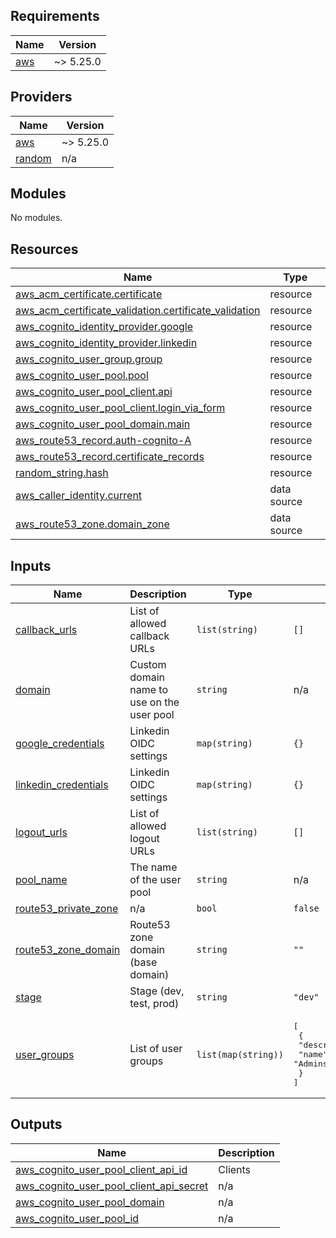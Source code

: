 ## Requirements

| Name | Version |
|------|---------|
| <a name="requirement_aws"></a> [aws](#requirement\_aws) | ~> 5.25.0 |

## Providers

| Name | Version |
|------|---------|
| <a name="provider_aws"></a> [aws](#provider\_aws) | ~> 5.25.0 |
| <a name="provider_random"></a> [random](#provider\_random) | n/a |

## Modules

No modules.

## Resources

| Name | Type |
|------|------|
| [aws_acm_certificate.certificate](https://registry.terraform.io/providers/hashicorp/aws/latest/docs/resources/acm_certificate) | resource |
| [aws_acm_certificate_validation.certificate_validation](https://registry.terraform.io/providers/hashicorp/aws/latest/docs/resources/acm_certificate_validation) | resource |
| [aws_cognito_identity_provider.google](https://registry.terraform.io/providers/hashicorp/aws/latest/docs/resources/cognito_identity_provider) | resource |
| [aws_cognito_identity_provider.linkedin](https://registry.terraform.io/providers/hashicorp/aws/latest/docs/resources/cognito_identity_provider) | resource |
| [aws_cognito_user_group.group](https://registry.terraform.io/providers/hashicorp/aws/latest/docs/resources/cognito_user_group) | resource |
| [aws_cognito_user_pool.pool](https://registry.terraform.io/providers/hashicorp/aws/latest/docs/resources/cognito_user_pool) | resource |
| [aws_cognito_user_pool_client.api](https://registry.terraform.io/providers/hashicorp/aws/latest/docs/resources/cognito_user_pool_client) | resource |
| [aws_cognito_user_pool_client.login_via_form](https://registry.terraform.io/providers/hashicorp/aws/latest/docs/resources/cognito_user_pool_client) | resource |
| [aws_cognito_user_pool_domain.main](https://registry.terraform.io/providers/hashicorp/aws/latest/docs/resources/cognito_user_pool_domain) | resource |
| [aws_route53_record.auth-cognito-A](https://registry.terraform.io/providers/hashicorp/aws/latest/docs/resources/route53_record) | resource |
| [aws_route53_record.certificate_records](https://registry.terraform.io/providers/hashicorp/aws/latest/docs/resources/route53_record) | resource |
| [random_string.hash](https://registry.terraform.io/providers/hashicorp/random/latest/docs/resources/string) | resource |
| [aws_caller_identity.current](https://registry.terraform.io/providers/hashicorp/aws/latest/docs/data-sources/caller_identity) | data source |
| [aws_route53_zone.domain_zone](https://registry.terraform.io/providers/hashicorp/aws/latest/docs/data-sources/route53_zone) | data source |

## Inputs

| Name | Description | Type | Default | Required |
|------|-------------|------|---------|:--------:|
| <a name="input_callback_urls"></a> [callback\_urls](#input\_callback\_urls) | List of allowed callback URLs | `list(string)` | `[]` | no |
| <a name="input_domain"></a> [domain](#input\_domain) | Custom domain name to use on the user pool | `string` | n/a | yes |
| <a name="input_google_credentials"></a> [google\_credentials](#input\_google\_credentials) | Linkedin OIDC settings | `map(string)` | `{}` | no |
| <a name="input_linkedin_credentials"></a> [linkedin\_credentials](#input\_linkedin\_credentials) | Linkedin OIDC settings | `map(string)` | `{}` | no |
| <a name="input_logout_urls"></a> [logout\_urls](#input\_logout\_urls) | List of allowed logout URLs | `list(string)` | `[]` | no |
| <a name="input_pool_name"></a> [pool\_name](#input\_pool\_name) | The name of the user pool | `string` | n/a | yes |
| <a name="input_route53_private_zone"></a> [route53\_private\_zone](#input\_route53\_private\_zone) | n/a | `bool` | `false` | no |
| <a name="input_route53_zone_domain"></a> [route53\_zone\_domain](#input\_route53\_zone\_domain) | Route53 zone domain (base domain) | `string` | `""` | no |
| <a name="input_stage"></a> [stage](#input\_stage) | Stage (dev, test, prod) | `string` | `"dev"` | no |
| <a name="input_user_groups"></a> [user\_groups](#input\_user\_groups) | List of user groups | `list(map(string))` | <pre>[<br>  {<br>    "description": "Admin users",<br>    "name": "Admins"<br>  }<br>]</pre> | no |

## Outputs

| Name | Description |
|------|-------------|
| <a name="output_aws_cognito_user_pool_client_api_id"></a> [aws\_cognito\_user\_pool\_client\_api\_id](#output\_aws\_cognito\_user\_pool\_client\_api\_id) | Clients |
| <a name="output_aws_cognito_user_pool_client_api_secret"></a> [aws\_cognito\_user\_pool\_client\_api\_secret](#output\_aws\_cognito\_user\_pool\_client\_api\_secret) | n/a |
| <a name="output_aws_cognito_user_pool_domain"></a> [aws\_cognito\_user\_pool\_domain](#output\_aws\_cognito\_user\_pool\_domain) | n/a |
| <a name="output_aws_cognito_user_pool_id"></a> [aws\_cognito\_user\_pool\_id](#output\_aws\_cognito\_user\_pool\_id) | n/a |
